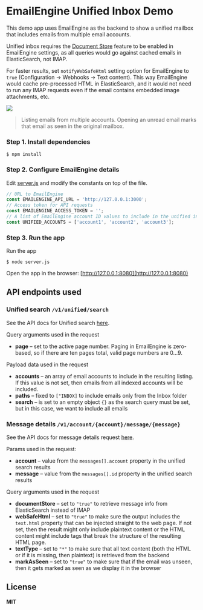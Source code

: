 # EmailEngine Unified Inbox Demo

This demo app uses EmailEngine as the backend to show a unified mailbox that includes emails from multiple email accounts.

Unified inbox requires the [Document Store](https://emailengine.app/document-store) feature to be enabled in EmailEngine settings, as all queries would go against cached emails in ElasticSearch, not IMAP.

For faster results, set `notifyWebSafeHtml` setting option for EmailEngine to `true` (Configuration → Webhooks → Text content). This way EmailEngine would cache pre-processed HTML in ElasticSearch, and it would not need to run any IMAP requests even if the email contains embedded image attachments, etc.

![](https://cldup.com/RJlDzEyc1j.png)

> Listing emails from multiple accounts. Opening an unread email marks that email as seen in the original mailbox.

### Step 1. Install dependencies

```
$ npm install
```

### Step 2. Configure EmailEngine details

Edit [server.js](server.js) and modify the constants on top of the file.

```js
// URL to EmailEngine
const EMAILENGINE_API_URL = 'http://127.0.0.1:3000';
// Access token for API requests
const EMAILENGINE_ACCESS_TOKEN = '';
// A list of EmailEngine account ID values to include in the unified inbox
const UNIFIED_ACCOUNTS = ['account1', 'account2', 'account3'];
```

### Step 3. Run the app

Run the app

```
$ node server.js
```

Open the app in the browser: [http://127.0.0.1:8080](http://127.0.0.1:8080)

## API endpoints used

### Unified search `/v1/unified/search`

See the API docs for Unified search [here](https://api.emailengine.app/#operation/postV1UnifiedSearch).

Query arguments used in the request

-   **page** – set to the active page number. Paging in EmailEngine is zero-based, so if there are ten pages total, valid page numbers are 0…9.

Payload data used in the request

-   **accounts** – an array of email accounts to include in the resulting listing. If this value is not set, then emails from all indexed accounts will be included.
-   **paths** – fixed to `["INBOX]` to include emails only from the Inbox folder
-   **search** – is set to an empty object `{}` as the search query must be set, but in this case, we want to include all emails

### Message details `/v1/account/{account}/message/{message}`

See the API docs for message details request [here](https://api.emailengine.app/#operation/getV1AccountAccountMessageMessage).

Params used in the request:

-   **account** – value from the `messages[].account` property in the unified search results
-   **message** – value from the `messages[].id` property in the unified search results

Query arguments used in the request

-   **documentStore** – set to `"true"` to retrieve message info from ElasticSearch instead of IMAP
-   **webSafeHtml** – set to `"true"` to make sure the output includes the `text.html` property that can be injected straight to the web page. If not set, then the result might only include plaintext content or the HTML content might include tags that break the structure of the resulting HTML page.
-   **textType** – set to `"*"` to make sure that all text content (both the HTML or if it is missing, then plaintext) is retrieved from the backend
-   **markAsSeen** – set to `"true"` to make sure that if the email was unseen, then it gets marked as seen as we display it in the browser

## License

**MIT**
